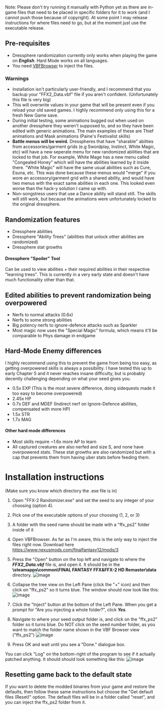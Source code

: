 Note: Please don't try running it manually with Python yet as there are in-game files that need to be placed in specific folders for it to work (and I cannot push those because of copyright). At some point I may release instructions for where files need to go, but at the moment just use the executable release.

## Pre-requisites
- Dressphere randomization currently only works when playing the game on ***English***. Hard Mode works on all languages.
- You need [VBFBrowser](https://www.nexusmods.com/finalfantasy12/mods/3) to inject the files.


### Warnings
- Installation isn't particularly user-friendly, and I recommend that you backup your "FFX2_Data.vbf" file if you aren't confident. (Unfortunately this file is very big)
- This will overwrite values in your game that will be present even if you reload your old saved games. I highly recommend only using this for a fresh New Game save. 
- During initial testing, some animations bugged out when used on another dressphere they weren't supposed to, and so they have been edited with generic animations. The main examples of these are  Thief animations and Mask animations (Paine's Festivalist skills)
- **Battle menus will be weird.** Dresspheres that have "sharable" abilties from accessories/garment grids (e.g Swordplay, Instinct, White Magic, etc) will have a new seperate menu for new randomized abilities that are locked to that job. For example, White Mage has a new menu called "Congealed Honey" which will have the abilities learned by it inside there. "White Magic" will have the same usual abilities such as Cure, Esuna, etc. This was done because these menus would "merge" if you wore an accessory/garment grid with a shared ability, and would have two menus with the exact same abilities in each one. This looked even worse than the hack-y solution I came up with.
- Non-songstress users that use a Dance ability will stand still. The skills will still work, but because the animations were unfortunately locked to the original dressphere. 

## Randomization features
- Dressphere abilities
- Dressphere "Ability Trees" (abilities that unlock other abilities are randomized)
- Dressphere stat growths
#### Dressphere "Spoiler" Tool 
Can be used to view abilities + their required abilities in their respective "learning trees". This is currently in a very early state and doesn't have much functionality other than that.

## Edited abilities to prevent randomization being overpowered
- Nerfs to normal attacks (0.6x)
- Nerfs to some strong abilities
- Big potency nerfs to ignore-defence attacks such as Sparkler
- Most magic now uses the "Special Magic" formula, which means it'll be comparable to Phys damage in endgame

## Hard-Mode Enemy differences
I highly recommend using this to prevent the game from being too easy, as getting overpowered skills is always a possibility. I have tested this up to early Chapter 5 and it never reaches insane difficulty, but is probably decently challenging depending on what your seed gives you.
- 0.5x EXP (This is the most severe difference, doing sidequests made it too easy to become overpowered)
- 2.45x HP
- 0.7x DEF and MDEF (Indirect nerf on Ignore-Defence abilities, compensated with more HP)
- 1.5x STR
- 1.7x MAG
#### Other hard mode differences
- Most skills require ~1.6x more AP to learn
- All captured creatures are also nerfed and size S, and none have overpowered stats. These stat growths are also randomized but with a cap that prevents them from having uber stats before feeding them.



# Installation instructions
(Make sure you know which directory the .exe file is in)
1. Open "FFX-2 Randomizer.exe" and set the seed to any integer of your choosing (option 4). 
2. Pick one of the executable options of your choosing (1, 2, or 3)
3. A folder with the seed name should be made with a "ffx_ps2" folder inside of it
4. Open VBFBrowser. As far as I'm aware, this is the only way to inject the files right now. Download here https://www.nexusmods.com/finalfantasy12/mods/3

5. Press the "Open" button on the top left and navigate to where the ***FFX2_Data.vbf*** file is, and open it. It should be in the **<steamprogramfolder>\steamapps\common\FINAL FANTASY FFX&FFX-2 HD Remaster\data** directory. 
![image](https://user-images.githubusercontent.com/66511873/172754711-b0e1c734-7645-4fb8-9189-1b5dbda96944.png)
6. Collapse the tree view on the Left Pane (click the "+" icon) and then click on "ffx_ps2" so it turns blue. The window should now look like this:
![image](https://user-images.githubusercontent.com/66511873/172755083-0ffceadf-c7c4-419f-aaae-f9d7f7a99de7.png)
7. Click the "Inject" button at the bottom of the Left Pane. When you get a prompt for "Are you injecting a whole folder?", click ***Yes***.
8. Navigate to where your seed output folder is, and click on the "ffx_ps2" folder so it turns blue. Do NOT click on the seed number folder, as you want to match the folder name shown in the VBF Browser view ("ffx_ps2")
![image](https://user-images.githubusercontent.com/66511873/172756531-45411596-c592-49ca-9cd7-aa25931cfc8c.png)
9. Press OK and wait until you see a "Done." dialogue box. 
  
You can click "Log" on the bottom-right of the program to see if it actually patched anything. It should should look something like this:
  ![image](https://user-images.githubusercontent.com/66511873/172756681-b3febc1d-f6a8-4f82-a766-13fd03b08626.png)

## Resetting game back to the default state
If you want to delete the modded binaries from your game and restore the defaults, then follow these same instructions but choose the "Get default files (Reset)" option. The default files will be in a folder called "reset", and you can inject the ffx_ps2 folder from it.

